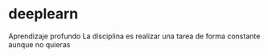 # deeplearn
Aprendizaje profundo
La disciplina es realizar una tarea de forma constante aunque no quieras
